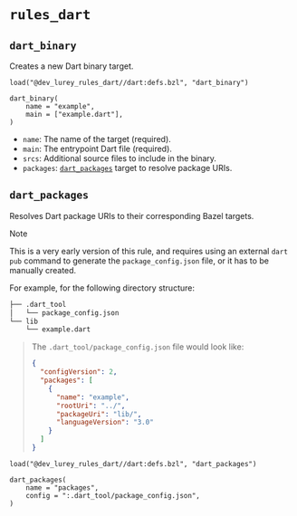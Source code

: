 # `rules_dart`

<!-- TODO: Make this auto-generated. -->

## `dart_binary`

Creates a new Dart binary target.

```starlark
load("@dev_lurey_rules_dart//dart:defs.bzl", "dart_binary")

dart_binary(
    name = "example",
    main = ["example.dart"],
)
```

* `name`: The name of the target (required).
* `main`: The entrypoint Dart file (required).
* `srcs`: Additional source files to include in the binary.
* `packages`: [`dart_packages`](#dart_packages) target to resolve package URIs.

## `dart_packages`

Resolves Dart package URIs to their corresponding Bazel targets.

> [!NOTE]
> This is a very early version of this rule, and requires using an external
> `dart pub` command to generate the `package_config.json` file, or it has to
> be manually created.
>
> For example, for the following directory structure:
>
> ```txt
> ├── .dart_tool
> │   └── package_config.json
> └── lib
>     └── example.dart
> ```

> The `.dart_tool/package_config.json` file would look like:
>
> ```json
> {
>   "configVersion": 2,
>   "packages": [
>     {
>       "name": "example",
>       "rootUri": "../",
>       "packageUri": "lib/",
>       "languageVersion": "3.0"
>     }
>   ]
> }
> ```

```starlark
load("@dev_lurey_rules_dart//dart:defs.bzl", "dart_packages")

dart_packages(
    name = "packages",
    config = ":.dart_tool/package_config.json",
)
```
